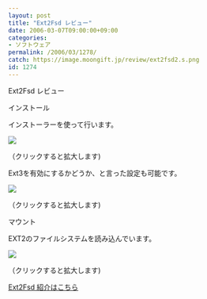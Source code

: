 ```yaml
---
layout: post
title: "Ext2Fsd レビュー"
date: 2006-03-07T09:00:00+09:00
categories:
- ソフトウェア
permalink: /2006/03/1278/
catch: https://image.moongift.jp/review/ext2fsd2.s.png
id: 1274
---
```

Ext2Fsd レビュー  
<!--more-->

インストール

  

インストーラーを使って行います。

  

[![](https://image.moongift.jp/review/ext2fsd1.s.png)](https://image.moongift.jp/review/ext2fsd1.png)  
  
（クリックすると拡大します)

  

Ext3を有効にするかどうか、と言った設定も可能です。

  

[![](https://image.moongift.jp/review/ext2fsd2.s.png)](https://image.moongift.jp/review/ext2fsd2.png)  
  
（クリックすると拡大します)

  

マウント

  

EXT2のファイルシステムを読み込んでいます。

  

[![](https://image.moongift.jp/review/ext2fsd3.s.png)](https://image.moongift.jp/review/ext2fsd3.png)  
  
（クリックすると拡大します)

  

[Ext2Fsd 紹介はこちら](http://oss.moongift.jp/intro/i-1272.html)

